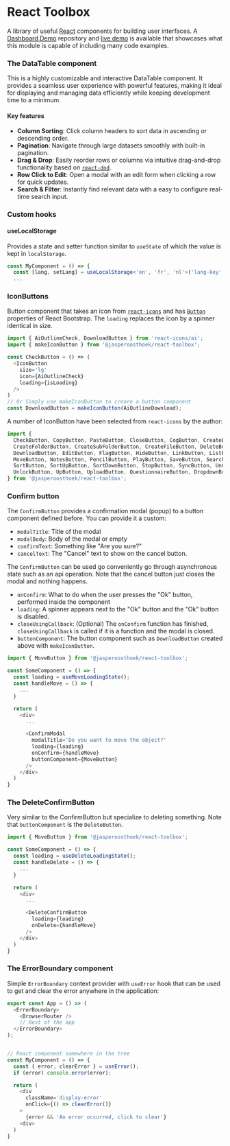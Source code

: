 # React Toolbox

A library of useful [React](https://react.dev/) components for building user interfaces. A [Dashboard Demo](https://github.com/jasperoosthoek/dashboard-demo) repository and [live demo](https://dashboard-demo-olive-eight.vercel.app/employees) is available that showcases what this module is capable of including many code examples.

### The DataTable component
This is a highly customizable and interactive DataTable component. It provides a seamless user experience with powerful features, making it ideal for displaying and managing data efficiently while keeping development time to a minimum.

#### Key features

- **Column Sorting**: Click column headers to sort data in ascending or descending order.
- **Pagination**: Navigate through large datasets smoothly with built-in pagination.
- **Drag & Drop**: Easily reorder rows or columns via intuitive drag-and-drop functionality based on [`react-dnd`](https://react-dnd.github.io/react-dnd/about).
- **Row Click to Edit**: Open a modal with an edit form when clicking a row for quick updates.
- **Search & Filter**: Instantly find relevant data with a easy to configure real-time search input.
</ul>

### Custom hooks

#### useLocalStorage

Provides a state and setter function similar to `useState` of which the value is kept in `localStorage`. 

```typescript
const MyComponent = () => {
  const [lang, setLang] = useLocalStorage<'en', 'fr', 'nl'>('lang-key', 'en');
  ...
```

### IconButtons
Button component that takes an icon from [`react-icons`](https://react-icons.github.io/react-icons/) and has [`Button`](https://react-bootstrap.github.io/docs/components/buttons) properties of React Bootstrap. The `loading` replaces the icon by a spinner identical in size.

```typescript
import { AiOutlineCheck, DownloadButton } from 'react-icons/ai';
import { makeIconButton } from '@jasperoosthoek/react-toolbox';

const CheckButton = () => (
  <IconButton
    size='lg'
    icon={AiOutlineCheck} 
    loading={isLoading}
  />
)
// Or Simply use makeIconButton to creare a button component
const DownloadButton = makeIconButton(AiOutlineDownload);
```

A number of IconButton have been selected from `react-icons` by the author:

```typescript
import {
  CheckButton, CopyButton, PasteButton, CloseButton, CogButton, CreateButton, 
  CreateFolderButton, CreateSubFolderButton, CreateFileButton, DeleteButton, DownButton,
  DownloadButton, EditButton, FlagButton, HideButton, LinkButton, ListButton, MenuButton,
  MoveButton, NotesButton, PencilButton, PlayButton, SaveButton, SearchButton, ShowButton, 
  SortButton, SortUpButton, SortDownButton, StopButton, SyncButton, UnCheckButton, 
  UnlockButton, UpButton, UploadButton, QuestionnaireButton, DropdownButton, ResetButton 
} from '@jasperoosthoek/react-toolbox';

```

### Confirm button

The `ConfirmButton` provides a confirmation modal (popup) to a button component defined before. You can provide it a custom:

- `modalTitle`: Title of the modal
- `modalBody`: Body of the modal or empty
- `confirmText`: Something like "Are you sure?"
- `cancelText`: The "Cancel" text to show on the cancel button.

The `ConfirmButton` can be used go conveniently go through asynchronous state such as an api operation. Note that the cancel button just closes the modal and nothing happens.

- `onConfirm`: What to do when the user presses the "Ok" button, performed inside the component
- `loading`: A spinner appears next to the "Ok" button and the "Ok" button is disabled.
- `closeUsingCallback`: (Optional) The `onConfirm` function has finished, `closeUsingCallback` is called if it is a function and the modal is closed.
- `buttonComponent`: The button component such as `DownloadButton` created above with `makeIconButton`.

```typescript
import { MoveButton } from '@jasperoosthoek/react-toolbox';

const SomeComponent = () => {
  const loading = useMoveLoadingState();
  const handleMove = () => {
    ...
  }

  return (
    <div>
      ...

      <ConfirmModal
        modalTitle='Do you want to move the object?'
        loading={loading}
        onConfirm={handleMove}
        buttonComponent={MoveButton}
      />
    </div>
  )
}
```

### The DeleteConfirmButton

Very similar to the ConfirmButton but specialize to deleting something. Note that `buttonComponent` is the `DeleteButton`.

```typescript
import { MoveButton } from '@jasperoosthoek/react-toolbox';

const SomeComponent = () => {
  const loading = useDeleteLoadingState();
  const handleDelete = () => {
    ...
  }

  return (
    <div>
      ...

      <DeleteConfirmButton
        loading={loading}
        onDelete={handleMove}
      />
    </div>
  )
}
```

### The ErrorBoundary component

Simple `ErrorBoundary` context provider with `useError` hook that can be used to get and clear the error anywhere in the application:

```typescript
export const App = () => (
  <ErrorBoundary>
    <BrowserRouter />
    // Rest of the app
  </ErrorBoundary>
);


// React component somewhere in the tree
const MyComponent = () => {
  const { error, clearError } = useError();
  if (error) console.error(error);

  return (
    <div
      className='display-error'
      onClick={() => clearError()}
    > 
      {error && 'An error occurred, click to clear'}
    <div>
  )
}

```